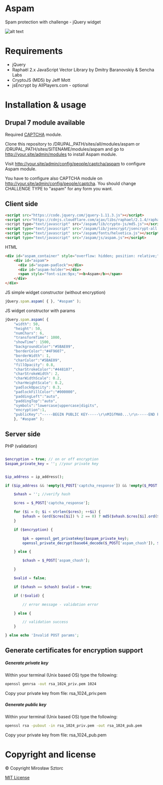 # Aspam
Spam protection with challenge - jQuery widget

![alt text](http://sztorc.com/aspam/aspam-captcha.gif "Aspam")

# Requirements
- jQuery
- Raphaël 2.x JavaScript Vector Library by Dmitry Baranovskiy & Sencha Labs
- CryptoJS (MD5) by Jeff Mott
- jsEncrypt by AllPlayers.com - optional

# Installation & usage

## Drupal 7 module available
Required [CAPTCHA](https://www.drupal.org/project/captcha) module.

Clone this repository to /DRUPAL_PATH/sites/all/modules/aspam or /DRUPAL_PATH/sites/SITENAME/modules/aspam and go to http://your.site/admin/modules to install Aspam module.

Visit http://your.site/admin/config/people/captcha/aspam to configure Aspam module.

You have to configure also CAPTCHA module on http://your.site/admin/config/people/captcha. 
You should change CHALLENGE TYPE to "aspam" for any form you want. 

## Client side

```html
<script src="https://code.jquery.com/jquery-1.11.3.js"></script>
<script src="https://cdnjs.cloudflare.com/ajax/libs/raphael/2.1.4/raphael-min.js"</script>
<script type="text/javascript" src="/aspam/lib/crypto-js/md5.js"></script>
<script type="text/javascript" src="/aspam/lib/jsencrypt/jsencrypt-all.js"></script>
<script type="text/javascript" src="/aspam/fonts/helvetica.js"></script>
<script type="text/javascript" src="/aspam/js/aspam.js"></script>
```

HTML
```html
<div id="aspam_container" style="overflow: hidden; position: relative;">
	<div id="aspam">
	  <div id="aspam-padlock"></div>
	  <div id="aspam-holder"></div>
	  <span style="font-size:9px;"><b>Aspam</b></span>
	</div>
</div>
```
JS simple widget constructor (without encryption)
```javascript
jQuery.spam.aspam( { }, "#aspam" );

```

JS widget constructor with params

```javascript
jQuery.spam.aspam( {
	"width": 50,
	"height": 50,
	"numChars": 6,
	"transformTime": 1000,
	"showTime": 1500,
	"backgroundColor":"#5BAE09",
	"borderColor":"#4F9607",
	"borderWidth": 1,
	"charColor":"#5BAE09",
	"fillOpacity": 0.8,
	"charStrokeColor":"#448107",
	"charStrokeWidth": 2,
	"charWidthScale": 0.2,
	"charHeightScale": 0.2,
	"padlockOpacity": 0.3,
	"padlockFillColor":"#000000",
	"paddingLeft":"auto",
	"paddingTop":"auto",
	"symbols":"lowercase|uppercase|digits",
	"encryption":1,
	"publicKey":"-----BEGIN PUBLIC KEY-----\r\nMIGfMA0...\r\n-----END PUBLIC KEY-----"
	}, "#aspam" );
```
## Server side

PHP (validation)
```php

$encryption = true; // on or off encryption
$aspam_private_key = ''; //your private key


$ip_address = ip_address();

if ($ip_address && !empty($_POST['captcha_response']) && !empty($_POST['aspam_chash'])) {

	$vhash = ''; //verify hash

	$cres = $_POST['captcha_response'];

	for ($i = 0; $i < strlen($cres); ++$i) {
	    $vhash = (ord($cres[$i]) % 2 == 0) ? md5($vhash.$cres[$i].ord($cres[$i])) : md5($vhash.ord($cres[$i]));
	}

	if ($encryption) {

	    $pk = openssl_get_privatekey($aspam_private_key);
		openssl_private_decrypt(base64_decode($_POST['aspam_chash']), $chash, $pk);

	} else {

	    $chash = $_POST['aspam_chash'];

	}

	$valid = false;

	if ($vhash == $chash) $valid = true;

	if (!$valid) {

		// error message - validation error

	} else {

		// validation success
	}

} else echo 'Invalid POST params';

```

## Generate certificates for encryption support

##### Generate private key

Within your terminal (Unix based OS) type the following:
```bash
openssl genrsa -out rsa_1024_priv.pem 1024
```
Copy your private key from file: rsa_1024_priv.pem

##### Generate public key

Within your terminal (Unix based OS) type the following:
```bash
openssl rsa -pubout -in rsa_1024_priv.pem -out rsa_1024_pub.pem
```
Copy your private key from file: rsa_1024_pub.pem



# Copyright and license
&copy; Copyright Mirosław Sztorc

[MIT License](LICENSE)
